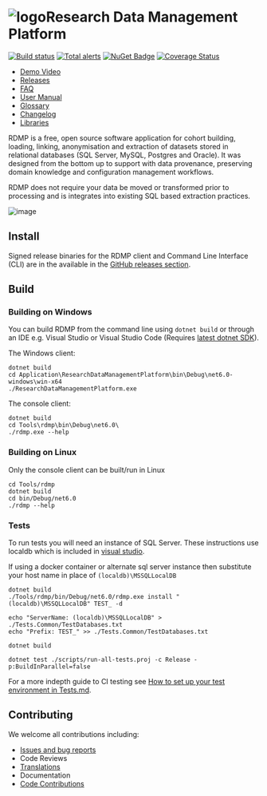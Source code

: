 # ![logo](./Application/ResearchDataManagementPlatform/Icon/mainsmall.png)Research Data Management Platform

[![Build status](https://github.com/HicServices/RDMP/workflows/Build/badge.svg)](https://github.com/HicServices/RDMP/actions?query=workflow%3ABuild) [![Total alerts](https://img.shields.io/lgtm/alerts/g/HicServices/RDMP.svg?logo=lgtm&logoWidth=18)](https://lgtm.com/projects/g/HicServices/RDMP/alerts/) [![NuGet Badge](https://buildstats.info/nuget/HIC.RDMP.Plugin)](https://www.nuget.org/packages/HIC.RDMP.Plugin) [![Coverage Status](https://coveralls.io/repos/github/HicServices/RDMP/badge.svg?branch=develop)](https://coveralls.io/github/HicServices/RDMP?branch=develop)

- [Demo Video](https://www.youtube.com/watch?v=Fgi9-Sdup-Y)
- [Releases](https://github.com/HicServices/RDMP/releases)
- [FAQ](Documentation/CodeTutorials/FAQ.md)
- [User Manual](https://github.com/HicServices/RDMP/raw/main/Documentation/UserManual.docx)
- [Glossary](./Documentation/CodeTutorials/Glossary.md)
- [Changelog](./CHANGELOG.md)
- [Libraries](./Documentation/CodeTutorials/Packages.md)

RDMP is a free, open source software application for cohort building, loading, linking, anonymisation and extraction of datasets stored in relational databases (SQL Server, MySQL, Postgres and Oracle). It was designed from the bottom up to support with data provenance, preserving domain knowledge and configuration management workflows.

RDMP does not require your data be moved or transformed prior to processing and is integrates into existing SQL based extraction practices.

![image](./Application/ResearchDataManagementPlatform/Icon/RdmpFlow.svg?sanitize=true)

## Install

Signed release binaries for the RDMP client and Command Line Interface (CLI) are in the available in the [GitHub releases section](https://github.com/HicServices/RDMP/releases).

## Build


### Building on Windows

You can build RDMP from the command line using `dotnet build` or through an IDE e.g. Visual Studio or Visual Studio Code (Requires [latest dotnet SDK](https://dotnet.microsoft.com/download/dotnet/)).

The Windows client:

```
dotnet build
cd Application\ResearchDataManagementPlatform\bin\Debug\net6.0-windows\win-x64
./ResearchDataManagementPlatform.exe
```

The console client:

```
dotnet build
cd Tools\rdmp\bin\Debug\net6.0\
./rdmp.exe --help
```

### Building on Linux

Only the console client can be built/run in Linux

```
cd Tools/rdmp
dotnet build
cd bin/Debug/net6.0
./rdmp --help
```

### Tests

To run tests you will need an instance of SQL Server.  These instructions use localdb which is included in [visual studio](https://docs.microsoft.com/en-us/sql/database-engine/configure-windows/sql-server-express-localdb?view=sql-server-ver15).

If using a docker container or alternate sql server instance then substitute your host name in place of `(localdb)\MSSQLLocalDB`

```
dotnet build
./Tools/rdmp/bin/Debug/net6.0/rdmp.exe install "(localdb)\MSSQLLocalDB" TEST_ -d

echo "ServerName: (localdb)\MSSQLLocalDB" > ./Tests.Common/TestDatabases.txt
echo "Prefix: TEST_" >> ./Tests.Common/TestDatabases.txt

dotnet build

dotnet test ./scripts/run-all-tests.proj -c Release -p:BuildInParallel=false
```

For a more indepth guide to CI testing see [How to set up your test environment in Tests.md](Documentation/CodeTutorials/Tests.md).

## Contributing

We welcome all contributions including:

- [Issues and bug reports](https://github.com/HicServices/RDMP/issues)
- Code Reviews
- [Translations](./Documentation/CodeTutorials/Localization.md)
- Documentation
- [Code Contributions](./Documentation/CodeTutorials/Coding.md)

[DBMS]: ./Documentation/CodeTutorials/Glossary.md#DBMS
